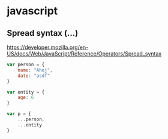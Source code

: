# javascript

## Spread syntax (...)
https://developer.mozilla.org/en-US/docs/Web/JavaScript/Reference/Operators/Spread_syntax

```javascript
var person = {
    name: "Ahoj",
    date: "asdf"
}

var entity = {
    age: 6
}

var p = {
    ...person,
    ...entity
}
```
